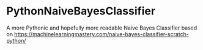 # PythonNaiveBayesClassifier

A more Pythonic and hopefully more readable Naive Bayes Classifier based on https://machinelearningmastery.com/naive-bayes-classifier-scratch-python/
